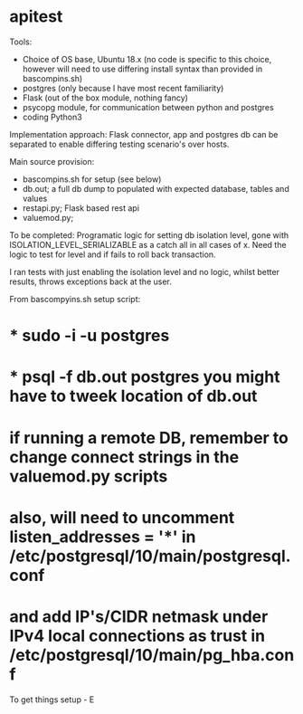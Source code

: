 # apitest

Tools:
- Choice of OS base, Ubuntu 18.x (no code is specific to this choice, however will need to use differing install syntax than provided in bascompins.sh)
- postgres (only because I have most recent familiarity)
- Flask (out of the box module, nothing fancy)
- psycopg module, for communication between python and postgres
- coding Python3


Implementation approach:
Flask connector, app and postgres db can be separated to enable differing testing scenario's over hosts. 


Main source provision:
- bascompins.sh for setup (see below)
- db.out; a full db dump to populated with expected database, tables and values
- restapi.py; Flask based rest api
- valuemod.py; 


To be completed:
Programatic logic for setting db isolation level, gone with ISOLATION_LEVEL_SERIALIZABLE as a catch all in all cases of x.
Need the logic to test for level and if fails to roll back transaction.

I ran tests with just enabling the isolation level and no logic, whilst better results, throws exceptions back at the user.


From bascompyins.sh setup script:

# * sudo -i -u postgres
# * psql -f db.out postgres	you might have to tweek location of db.out

# if running a remote DB, remember to change connect strings in the valuemod.py scripts
# also, will need to uncomment listen_addresses = '*' in /etc/postgresql/10/main/postgresql.conf
# and add IP's/CIDR netmask under IPv4 local connections as trust in /etc/postgresql/10/main/pg_hba.conf

To get things setup -
E
